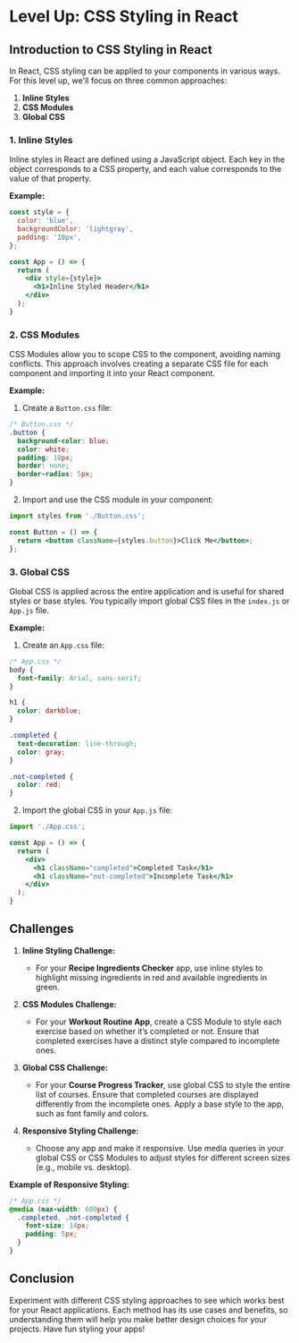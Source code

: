 # Level Up: CSS Styling in React

## Introduction to CSS Styling in React

In React, CSS styling can be applied to your components in various ways. For this level up, we'll focus on three common approaches:

1. **Inline Styles**
2. **CSS Modules**
3. **Global CSS**

### 1. Inline Styles

Inline styles in React are defined using a JavaScript object. Each key in the object corresponds to a CSS property, and each value corresponds to the value of that property.

**Example:**

```jsx
const style = {
  color: 'blue',
  backgroundColor: 'lightgray',
  padding: '10px',
};

const App = () => {
  return (
    <div style={style}>
      <h1>Inline Styled Header</h1>
    </div>
  );
}
```


### 2. CSS Modules

CSS Modules allow you to scope CSS to the component, avoiding naming conflicts. This approach involves creating a separate CSS file for each component and importing it into your React component.

**Example:**

1. Create a `Button.css` file:

```css
/* Button.css */
.button {
  background-color: blue;
  color: white;
  padding: 10px;
  border: none;
  border-radius: 5px;
}
```

2. Import and use the CSS module in your component:

```jsx
import styles from './Button.css';

const Button = () => {
  return <button className={styles.button}>Click Me</button>;
};
```

### 3. Global CSS

Global CSS is applied across the entire application and is useful for shared styles or base styles. You typically import global CSS files in the `index.js` or `App.js` file.

**Example:**

1. Create an `App.css` file:

```css
/* App.css */
body {
  font-family: Arial, sans-serif;
}

h1 {
  color: darkblue;
}

.completed {
  text-decoration: line-through;
  color: gray;
}

.not-completed {
  color: red;
}
```

2. Import the global CSS in your `App.js` file:

```jsx
import './App.css';

const App = () => {
  return (
    <div>
      <h1 className="completed">Completed Task</h1>
      <h1 className="not-completed">Incomplete Task</h1>
    </div>
  );
}
```

## Challenges

1. **Inline Styling Challenge:**
   - For your **Recipe Ingredients Checker** app, use inline styles to highlight missing ingredients in red and available ingredients in green.

2. **CSS Modules Challenge:**
   - For your **Workout Routine App**, create a CSS Module to style each exercise based on whether it’s completed or not. Ensure that completed exercises have a distinct style compared to incomplete ones.

3. **Global CSS Challenge:**
   - For your **Course Progress Tracker**, use global CSS to style the entire list of courses. Ensure that completed courses are displayed differently from the incomplete ones. Apply a base style to the app, such as font family and colors.

4. **Responsive Styling Challenge:**
   - Choose any app and make it responsive. Use media queries in your global CSS or CSS Modules to adjust styles for different screen sizes (e.g., mobile vs. desktop).

**Example of Responsive Styling:**

```css
/* App.css */
@media (max-width: 600px) {
  .completed, .not-completed {
    font-size: 14px;
    padding: 5px;
  }
}
```

## Conclusion

Experiment with different CSS styling approaches to see which works best for your React applications. Each method has its use cases and benefits, so understanding them will help you make better design choices for your projects. Have fun styling your apps!
